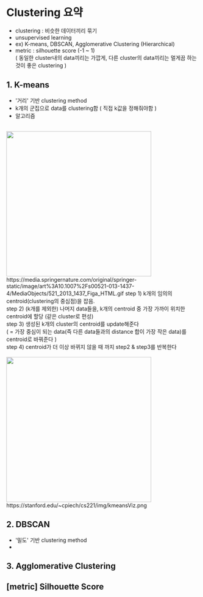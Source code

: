# Clustering 요약
- clustering : 비슷한 데이터끼리 묶기
- unsupervised learning
- ex) K-means, DBSCAN, Agglomerative Clustering (Hierarchical)
- metric : silhouette score (-1 ~ 1) </br>
 ( 동일한 cluster내의 data끼리는 가깝게, 다른 cluster의 data끼리는 멀게끔 하는 것이 좋은 clustering )

## 1. K-means
- '거리' 기반 clustering method
- k개의 군집으로 data를 clustering함 ( 직접 k값을 정해줘야함 )
- 알고리즘 
</br>
<img src="https://media.springernature.com/original/springer-static/image/art%3A10.1007%2Fs00521-013-1437-4/MediaObjects/521_2013_1437_Figa_HTML.gif", width="380" /> </br>
https://media.springernature.com/original/springer-static/image/art%3A10.1007%2Fs00521-013-1437-4/MediaObjects/521_2013_1437_Figa_HTML.gif
 step 1) k개의 임의의 centroid(clustering의 중심점)을 잡음.  </br>
 step 2) (k개를 제외한) 나머지 data들을, k개의 centroid 중 가장 가까이 위치한 centroid에 할당 (같은 cluster로 편성) </br>
 step 3) 생성된 k개의 cluster의 centroid를 update해준다 </br>
   ( = 가장 중심이 되는 data(즉 다른 data들과의 distance 합이 가장 작은 data)를 centroid로 바꿔준다 ) </br>
 step 4) centroid가 더 이상 바뀌지 않을 때 까지 step2 & step3를 반복한다 </br>
</br>
<img src="https://stanford.edu/~cpiech/cs221/img/kmeansViz.png", width="380" /> </br>
https://stanford.edu/~cpiech/cs221/img/kmeansViz.png
</br>

## 2. DBSCAN
- '밀도' 기반 clustering method
- 

## 3. Agglomerative Clustering

## [metric] Silhouette Score
